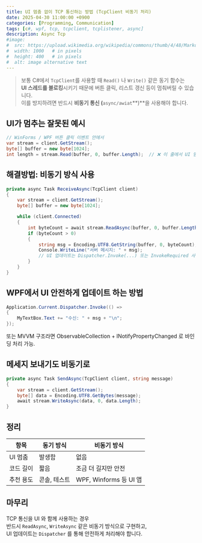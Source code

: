 ```yaml
---
title: UI 멈춤 없이 TCP 통신하는 방법 (TcpClient 비동기 처리)
date: 2025-04-30 11:00:00 +0900
categories: [Programming, Communication]
tags: [c#, wpf, tcp, tcpclient, tcplistener, async]
description: Async Tcp
#image:
#  src: https://upload.wikimedia.org/wikipedia/commons/thumb/4/48/Markdown-mark.svg/1200px-Markdown-mark.svg.png
#  width: 1000   # in pixels
#  height: 400   # in pixels
#  alt: image alternative text
---
```


> 보통 C#에서 ```TcpClient```를 사용할 때 ```Read()``` 나 ```Write()``` 같은 동기 함수는    
> **UI 스레드를 블로킹**시키기 때문에 버튼 클릭, 리스트 갱신 등이 멈춰버릴 수 있습니다.   
> 이를 방지하려면 반드시 **비동기 통신 (**```async/awiat```**)**을 사용해야 합니다.

## UI가 멈추는 잘못된 예시

```cs
// WinForms / WPF 버튼 클릭 이벤트 안에서
var stream = client.GetStream();
byte[] buffer = new byte[1024];
int length = stream.Read(buffer, 0, buffer.Length);  // ❌ 이 줄에서 UI 멈춤 발생
```

## 해결방법: 비동기 방식 사용

```cs
private async Task ReceiveAsync(TcpClient client)
{
    var stream = client.GetStream();
    byte[] buffer = new byte[1024];

    while (client.Connected)
    {
        int byteCount = await stream.ReadAsync(buffer, 0, buffer.Length);
        if (byteCount > 0)
        {
            string msg = Encoding.UTF8.GetString(buffer, 0, byteCount);
            Console.WriteLine("서버 메시지: " + msg);
            // UI 업데이트는 Dispatcher.Invoke(...) 또는 InvokeRequired 사용
        }
    }
}
```


## WPF에서 UI 안전하게 업데이트 하는 방법

```cs
Application.Current.Dispatcher.Invoke(() =>
{
    MyTextBox.Text += "수신: " + msg + "\n";
});
```

또는 MVVM 구조라면 ObservableCollection + INotifyPropertyChanged 로 바인딩 처리 가능.

## 메세지 보내기도 비동기로

```cs
private async Task SendAsync(TcpClient client, string message)
{
    var stream = client.GetStream();
    byte[] data = Encoding.UTF8.GetBytes(message);
    await stream.WriteAsync(data, 0, data.Length);
}
```

## 정리

|**항목**|**동기 방식**|**비동기 방식**|
|--|--|--|
|UI 멈춤|발생함|없음|
|코드 길이|짧음|조금 더 길지만 안전|
|추천 용도|콘솔, 테스트|WPF, Winforms 등 UI 앱|

## 마무리
TCP 통신을 UI 와 함께 사용하는 경우   
반드시 ```ReadAsync```, ```WriteAsync``` 같은 비동기 방식으로 구현하고,   
UI 업데이트는 ```Dispatcher``` 를 통해 안전하게 처리해야 합니다.